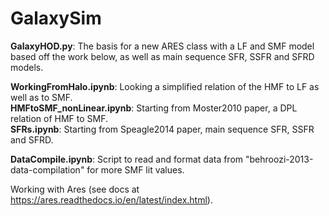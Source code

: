 # GalaxySim

**GalaxyHOD.py**: The basis for a new ARES class with a LF and SMF model based off the work below, as well as main sequence SFR, SSFR and SFRD models.

**WorkingFromHalo.ipynb**: Looking a simplified relation of the HMF to LF as well as to SMF.   
**HMFtoSMF_nonLinear.ipynb**: Starting from Moster2010 paper, a DPL relation of HMF to SMF.  
**SFRs.ipynb**: Starting from Speagle2014 paper, main sequence SFR, SSFR and SFRD.  
 
**DataCompile.ipynb**: Script to read and format data from "behroozi-2013-data-compilation" for more SMF lit values.

Working with Ares (see docs at https://ares.readthedocs.io/en/latest/index.html).
